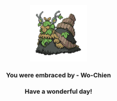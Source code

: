 <p align="center">
    <img src="https://raw.githubusercontent.com/PokeAPI/sprites/master/sprites/pokemon/1001.png" width="150" height="150">
</p>
<h3 align="center">You were embraced by - <b>Wo-Chien</b></h3>
<h3 align="center">Have a wonderful day!</h3>
